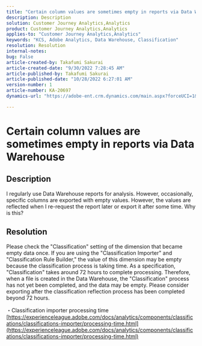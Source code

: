 ```yaml
---
title: "Certain column values are sometimes empty in reports via Data Warehouse"
description: Description
solution: Customer Journey Analytics,Analytics
product: Customer Journey Analytics,Analytics
applies-to: "Customer Journey Analytics,Analytics"
keywords: "KCS, Adobe Analytics, Data Warehouse, Classification"
resolution: Resolution
internal-notes: 
bug: False
article-created-by: Takafumi Sakurai
article-created-date: "9/30/2022 7:28:45 AM"
article-published-by: Takafumi Sakurai
article-published-date: "10/28/2022 6:27:01 AM"
version-number: 1
article-number: KA-20697
dynamics-url: "https://adobe-ent.crm.dynamics.com/main.aspx?forceUCI=1&pagetype=entityrecord&etn=knowledgearticle&id=fe7f0b83-9140-ed11-9db1-0022480868ff"

---
```

# Certain column values are sometimes empty in reports via Data Warehouse

## Description

I regularly use Data Warehouse reports for analysis. However, occasionally, specific columns are exported with empty values. However, the values are reflected when I re-request the report later or export it after some time. Why is this?

## Resolution


Please check the "Classification" setting of the dimension that became empty data once. If you are using the "Classification Importer" and "Classification Rule Builder," the value of this dimension may be empty because the classification process is taking time. As a specification, "Classification" takes around 72 hours to complete processing. Therefore, when a file is created in the Data Warehouse, the "Classification" process has not yet been completed, and the data may be empty. Please consider exporting after the classification reflection process has been completed beyond 72 hours.

・Classification importer processing time
[https://experienceleague.adobe.com/docs/analytics/components/classifications/classifications-importer/processing-time.html](https://experienceleague.adobe.com/docs/analytics/components/classifications/classifications-importer/processing-time.html)
